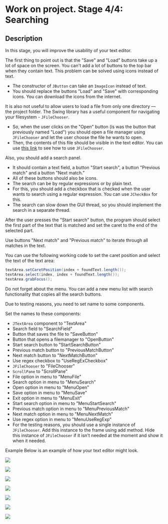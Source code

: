 # Work on project. Stage 4/4: Searching

## Description

In this stage, you will improve the usability of your text editor.

The first thing to point out is that the "Save" and "Load" buttons take up a lot of space on the screen. You can't add a lot of buttons to the top bar when they contain text. This problem can be solved using icons instead of text.

* The constructor of `JButton` can take an `ImageIcon` instead of text.
* You should replace the buttons "Load" and "Save" with corresponding icons. You can download the icons from the internet.

It is also not useful to allow users to load a file from only one directory — the project folder. The Swing library has a useful component for navigating your filesystem - `JFileChooser`.

* So, when the user clicks on the "Open" button (is was the button that previously named "Load") you should open a file manager using `JFileChooser` and let the user choose the file he wants to open.
* Then, the contents of this file should be visible in the text editor. You can use [this link](http://www.mkyong.com/swing/java-swing-jfilechooser-example/) to see how to use `JFileChooser`.

Also, you should add a search panel.

* It should contain a text field, a button "Start search", a button "Previous match" and a button "Next match.”
* All of these buttons should also be icons.
* The search can be by regular expressions or by plain text.
* For this, you should add a checkbox that is checked when the user wants to search using a regular expression. You can use `JCheckBox` for this.
* The search can slow down the GUI thread, so you should implement the search in a separate thread.

After the user presses the "Start search" button, the program should select the first part of the text that is matched and set the caret to the end of the selected part.

Use buttons "Next match" and "Previous match" to iterate through all matches in the text.

You can use the following working code to set the caret position and select the text of the text area:

```java
textArea.setCaretPosition(index + foundText.length());
textArea.select(index, index + foundText.length());
textArea.grabFocus();
```

Do not forget about the menu. You can add a new menu list with search functionality that copies all the search buttons.

Due to testing reasons, you need to set name to some components.

Set the names to these components:

* `JTextArea` component to "TextArea"
* Search field to "SearchField"
* Button that saves the file to "SaveButton"
* Button that opens a filemanager to "OpenButton"
* Start search button to "StartSearchButton"
* Previous match button to "PreviousMatchButton"
* Next match button to "NextMatchButton"
* Use regex checkbox to "UseRegExCheckbox"
* `JFileChooser` to "FileChooser"
* `ScrollPane` to "ScrollPane"
* File option in menu to "MenuFile"
* Search option in menu to "MenuSearch"
* Open option in menu to "MenuOpen"
* Save option in menu to "MenuSave"
* Exit option in menu to "MenuExit"
* Start search option in menu to "MenuStartSearch"
* Previous match option in menu to "MenuPreviousMatch"
* Next match option in menu to "MenuNextMatch"
* Use regex option in menu to "MenuUseRegExp"
* For the testing reasons, you should use a single instance of `JFileChooser`. Add this instance to the frame using add method. Hide this instance of `JFileChooser` if it isn't needed at the moment and show it when it needed.

Example
Below is an example of how your text editor might look.

![ ](https://ucarecdn.com/c9a09e0a-a4bf-4b96-96d6-8180dfbda308/)

![ ](https://ucarecdn.com/4fc28e91-c3e2-4ab2-a130-f589a79cc900/)

![ ](https://ucarecdn.com/91ccfb04-98e3-4cc4-9a20-6ecae77f5682/)

![ ](https://ucarecdn.com/e6a27c9a-4195-416c-96d8-c3da0d2f5ff9/)

![ ](https://ucarecdn.com/959f414f-d7c7-44be-af07-630d224a5c36/)

![ ](https://ucarecdn.com/908cdec4-2376-4c01-a8b8-e38c2cec3b33/)

![ ](https://ucarecdn.com/05bd4f5c-e22b-453a-b31c-6641e24a7d1a/)
